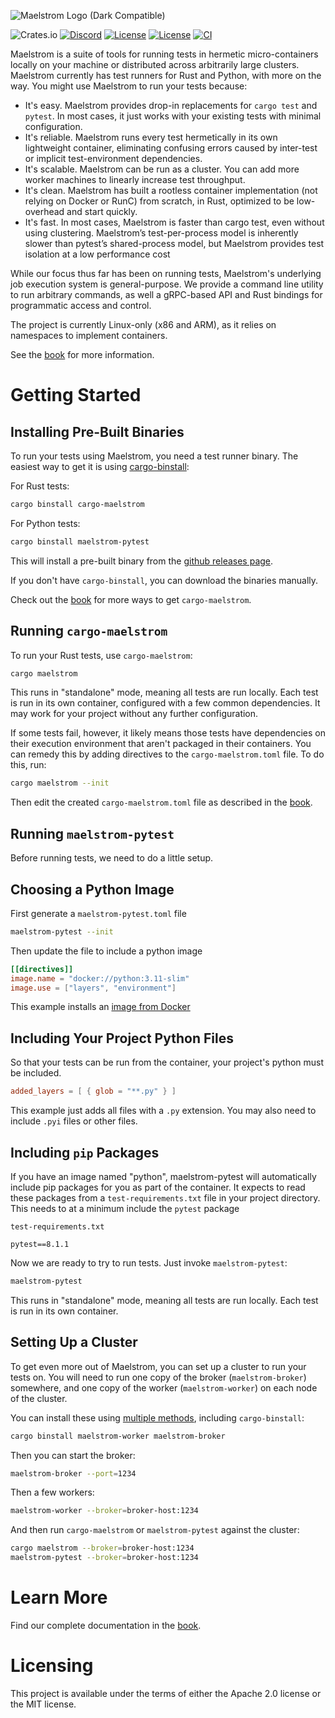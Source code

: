 ![Maelstrom Logo (Dark Compatible)](https://github.com/maelstrom-software/maelstrom/assets/146376379/7b46a1c1-e67f-412a-b618-42f7e2c25139)

![Crates.io](https://img.shields.io/crates/v/cargo-maelstrom)
[![Discord](https://img.shields.io/discord/1197610263147462736)](https://discord.gg/WGacKK5eZz)
[![License](https://img.shields.io/badge/License-Apache_2.0-blue.svg)](https://opensource.org/licenses/Apache-2.0)
[![License](https://img.shields.io/badge/License-MIT-yellow.svg)](https://opensource.org/licenses/MIT)
[![CI](https://github.com/maelstrom-software/maelstrom/actions/workflows/ci.yml/badge.svg)](https://github.com/maelstrom-software/maelstrom/actions/workflows/ci.yml)

Maelstrom is a suite of tools for running tests in hermetic micro-containers
locally on your machine or distributed across arbitrarily large clusters.
Maelstrom currently has test runners for Rust and Python, with more on the
way. You might use Maelstrom to run your tests because:

* It's easy. Maelstrom provides drop-in replacements for `cargo test` and
  `pytest`. In most cases, it just works with your existing tests with minimal configuration.
* It's reliable. Maelstrom runs every test hermetically in its own lightweight
  container, eliminating confusing errors caused by inter-test or implicit
  test-environment dependencies.
* It's scalable. Maelstrom can be run as a cluster. You can add more worker machines to
  linearly increase test throughput.
* It's clean. Maelstrom has built a rootless container implementation (not
  relying on Docker or RunC) from scratch, in Rust, optimized to be
  low-overhead and start quickly.
* It's fast. In most cases, Maelstrom is faster than cargo test, even without using clustering.
  Maelstrom’s test-per-process model is inherently slower than pytest’s shared-process model,
  but Maelstrom provides test isolation at a low performance cost

While our focus thus far has been on running tests, Maelstrom's underlying
job execution system is general-purpose. We provide a command
line utility to run arbitrary commands, as well a gRPC-based API and Rust
bindings for programmatic access and control.

The project is currently Linux-only (x86 and ARM), as it relies on namespaces
to implement containers.

See the [book](https://maelstrom-software.com/book/) for more information.

# Getting Started

## Installing Pre-Built Binaries

To run your tests using Maelstrom, you need a test runner binary.
The easiest way to get it is using
[cargo-binstall](https://github.com/cargo-bins/cargo-binstall):

For Rust tests:

```bash
cargo binstall cargo-maelstrom
```

For Python tests:
```bash
cargo binstall maelstrom-pytest
```

This will install a pre-built binary from the [github releases page](https://github.com/maelstrom-software/maelstrom/releases).

If you don't have `cargo-binstall`, you can download the binaries manually.

Check out the [book](https://maelstrom-software.com/book/installation.html) for more ways to get `cargo-maelstrom`.

## Running `cargo-maelstrom`

To run your Rust tests, use `cargo-maelstrom`:

```bash
cargo maelstrom
```

This runs in "standalone" mode, meaning all tests are run locally. Each test is
run in its own container, configured with a few common dependencies. It may work for your project without any further configuration.

If some tests fail, however, it likely means those tests have dependencies on
their execution environment that aren't packaged in their containers.
You can remedy this by adding directives to the `cargo-maelstrom.toml` file. To
do this, run:

```bash
cargo maelstrom --init
```

Then edit the created `cargo-maelstrom.toml` file as described in the [book](https://maelstrom-software.com/book/cargo-maelstrom/spec.html).

## Running `maelstrom-pytest`

Before running tests, we need to do a little setup.

## Choosing a Python Image
First generate a `maelstrom-pytest.toml` file
```bash
maelstrom-pytest --init
```

Then update the file to include a python image
```toml
[[directives]]
image.name = "docker://python:3.11-slim"
image.use = ["layers", "environment"]
```
This example installs an [image from Docker](https://hub.docker.com/_/python)

## Including Your Project Python Files
So that your tests can be run from the container, your project's python must be included.
```toml
added_layers = [ { glob = "**.py" } ]
```
This example just adds all files with a `.py` extension. You may also need to include `.pyi` files
or other files.

## Including `pip` Packages
If you have an image named "python", maelstrom-pytest will automatically include pip packages for
you as part of the container. It expects to read these packages from a `test-requirements.txt` file
in your project directory. This needs to at a minimum include the `pytest` package

`test-requirements.txt`
```
pytest==8.1.1
```

Now we are ready to try to run tests. Just invoke `maelstrom-pytest`:

```bash
maelstrom-pytest
```

This runs in "standalone" mode, meaning all tests are run locally. Each test is run in its own
container.

## Setting Up a Cluster

To get even more out of Maelstrom, you can set up a cluster to run your tests on.
You will need to run one copy of the broker (`maelstrom-broker`) somewhere, and
one copy of the worker (`maelstrom-worker`) on each node of the cluster.

You can install these using [multiple
methods](https://maelstrom-software.com/book/installation.html),
including `cargo-binstall`:

```bash
cargo binstall maelstrom-worker maelstrom-broker
```

Then you can start the broker:

```bash
maelstrom-broker --port=1234
```

Then a few workers:

```bash
maelstrom-worker --broker=broker-host:1234
```

And then run `cargo-maelstrom` or `maelstrom-pytest` against the cluster:

```bash
cargo maelstrom --broker=broker-host:1234
maelstrom-pytest --broker=broker-host:1234
```

# Learn More

Find our complete documentation in the [book](https://maelstrom-software.com/book/).

# Licensing

This project is available under the terms of either the Apache 2.0 license or the MIT license.
